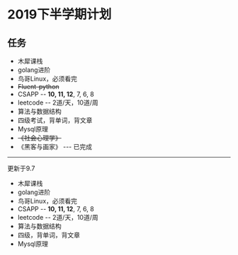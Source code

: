 # 2019下半学期计划

## 任务

+   木犀课栈
+   golang进阶
+   鸟哥Linux，必须看完
+   ~~Fluent-python~~
+   CSAPP -- **10, 11, 12**, 7, 6, 8
+   leetcode -- 2道/天，10道/周
+   算法与数据结构
+   四级考试，背单词，背文章
+   Mysql原理
+   ~~《社会心理学》~~
+   《黑客与画家》 --- 已完成

---

更新于9.7

-   木犀课栈
-   golang进阶
-   鸟哥Linux，必须看完
-   CSAPP -- **10, 11, 12**, 7, 6, 8
-   leetcode -- 2道/天，10道/周
-   算法与数据结构
-   四级，背单词，背文章
-   Mysql原理